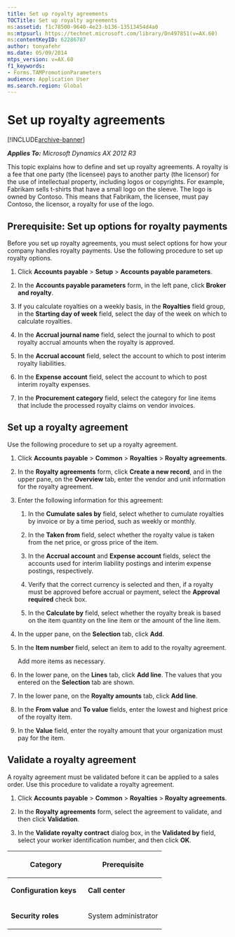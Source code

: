 ```yaml
---
title: Set up royalty agreements
TOCTitle: Set up royalty agreements
ms:assetid: f1c78500-9640-4e23-b136-13513454d4a0
ms:mtpsurl: https://technet.microsoft.com/library/Dn497851(v=AX.60)
ms:contentKeyID: 62286787
author: tonyafehr
ms.date: 05/09/2014
mtps_version: v=AX.60
f1_keywords:
- Forms.TAMPromotionParameters
audience: Application User
ms.search.region: Global
---
```


# Set up royalty agreements 


[!INCLUDE[archive-banner](includes/archive-banner.md)]


_**Applies To:** Microsoft Dynamics AX 2012 R3_

This topic explains how to define and set up royalty agreements. A royalty is a fee that one party (the licensee) pays to another party (the licensor) for the use of intellectual property, including logos or copyrights. For example, Fabrikam sells t-shirts that have a small logo on the sleeve. The logo is owned by Contoso. This means that Fabrikam, the licensee, must pay Contoso, the licensor, a royalty for use of the logo.

## Prerequisite: Set up options for royalty payments

Before you set up royalty agreements, you must select options for how your company handles royalty payments. Use the following procedure to set up royalty options.

1.  Click **Accounts payable** \> **Setup** \> **Accounts payable parameters**.

2.  In the **Accounts payable parameters** form, in the left pane, click **Broker and royalty**.

3.  If you calculate royalties on a weekly basis, in the **Royalties** field group, in the **Starting day of week** field, select the day of the week on which to calculate royalties.

4.  In the **Accrual journal name** field, select the journal to which to post royalty accrual amounts when the royalty is approved.

5.  In the **Accrual account** field, select the account to which to post interim royalty liabilities.

6.  In the **Expense account** field, select the account to which to post interim royalty expenses.

7.  In the **Procurement category** field, select the category for line items that include the processed royalty claims on vendor invoices.

## Set up a royalty agreement

Use the following procedure to set up a royalty agreement.

1.  Click **Accounts payable** \> **Common** \> **Royalties** \> **Royalty agreements**.

2.  In the **Royalty agreements** form, click **Create a new record**, and in the upper pane, on the **Overview** tab, enter the vendor and unit information for the royalty agreement.

3.  Enter the following information for this agreement:
    
    1.  In the **Cumulate sales by** field, select whether to cumulate royalties by invoice or by a time period, such as weekly or monthly.
    
    2.  In the **Taken from** field, select whether the royalty value is taken from the net price, or gross price of the item.
    
    3.  In the **Accrual account** and **Expense account** fields, select the accounts used for interim liability postings and interim expense postings, respectively.
    
    4.  Verify that the correct currency is selected and then, if a royalty must be approved before accrual or payment, select the **Approval required** check box.
    
    5.  In the **Calculate by** field, select whether the royalty break is based on the item quantity on the line item or the amount of the line item.

4.  In the upper pane, on the **Selection** tab, click **Add**.

5.  In the **Item number** field, select an item to add to the royalty agreement.
    
    Add more items as necessary.

6.  In the lower pane, on the **Lines** tab, click **Add line**. The values that you entered on the **Selection** tab are shown.

7.  In the lower pane, on the **Royalty amounts** tab, click **Add line**.

8.  In the **From value** and **To value** fields, enter the lowest and highest price of the royalty item.

9.  In the **Value** field, enter the royalty amount that your organization must pay for the item.

## Validate a royalty agreement

A royalty agreement must be validated before it can be applied to a sales order. Use this procedure to validate a royalty agreement.

1.  Click **Accounts payable** \> **Common** \> **Royalties** \> **Royalty agreements**.

2.  In the **Royalty agreements** form, select the agreement to validate, and then click **Validation**.

3.  In the **Validate royalty contract** dialog box, in the **Validated by** field, select your worker identification number, and then click **OK**.

<table>
<colgroup>
<col style="width: 50%" />
<col style="width: 50%" />
</colgroup>
<thead>
<tr class="header">
<th><p>Category</p></th>
<th><p>Prerequisite</p></th>
</tr>
</thead>
<tbody>
<tr class="odd">
<td><p><strong>Configuration keys</strong></p></td>
<td><p><strong>Call center</strong></p></td>
</tr>
<tr class="even">
<td><p><strong>Security roles</strong></p></td>
<td><p>System administrator</p></td>
</tr>
</tbody>
</table>

  


